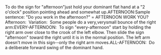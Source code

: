 To do the sign for "afternoon"just 
	hold your dominant flat hand at a "2 o'clock" position pointing ahead and 
	somewhat up.AFTERNOON:Sample sentence: "Do you work in the afternoon?" = AFTERNOON WORK YOU?Afternoon:  Variation:  Some people do a very,verysmall 
bounce of 
the right arm:EVERY-AFTERNOON:  To sign "every-afternoon" start by holding the right 
arm over close to the crook of the left elbow. Then slide the sign "afternoon" 
toward the right until it is in the normal position. The left arm doesn't move 
in this sign--only the right arm moves.ALL-AFTERNOON:  Do a deliberate forward swing of the dominant hand.